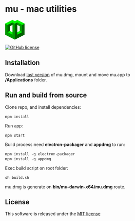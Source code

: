 # mu - mac utilities

![mu - mac utilities](https://raw.githubusercontent.com/sidedevorg/mu/master/muTemplate32x32%402x.png)

[![GitHub license](https://img.shields.io/github/license/sidedevorg/mu.svg)](https://github.com/sidedevorg/mu/blob/master/LICENSE)

## Installation

Download [last version](https://github.com/sidedevorg/mu/raw/master/bin/mu-darwin-x64/mu.dmg) of mu.dmg, mount and move mu.app to **/Applications** folder.

## Run and build from source

Clone repo, and install dependencies:

```shell
npm install
```

Run app:

```shell
npm start
```

Build process need **electron-packager** and **appdmg** to run:

```shell
npm install -g electron-packager
npm install -g appdmg
```

Exec build script on root folder:

```shell
sh build.sh
```

mu.dmg is generate on **bin/mu-darwin-x64/mu.dmg** route.

## License
This software is released under the [MIT license](https://github.com/sidedevorg/mu/blob/master/LICENSE)

